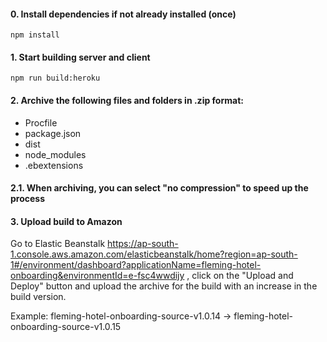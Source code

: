 #### 0. Install dependencies if not already installed (once)
`npm install`

#### 1. Start building server and client
`npm run build:heroku`

#### 2. Archive the following files and folders in .zip format:
- Procfile
- package.json
- dist
- node_modules
- .ebextensions

#### 2.1. When archiving, you can select "no compression" to speed up the process

#### 3. Upload build to Amazon

Go to Elastic Beanstalk
https://ap-south-1.console.aws.amazon.com/elasticbeanstalk/home?region=ap-south-1#/environment/dashboard?applicationName=fleming-hotel-onboarding&environmentId=e-fsc4wwdijy
 , click on the "Upload and Deploy" button and upload the archive for the build with an increase in the build version.
 
Example: fleming-hotel-onboarding-source-v1.0.14 -> fleming-hotel-onboarding-source-v1.0.15

